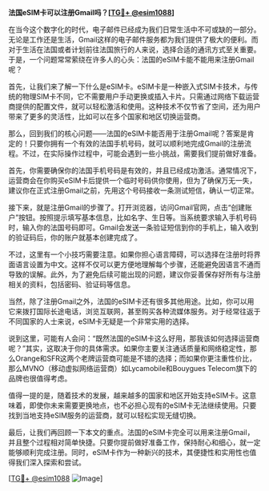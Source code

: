 **法国eSIM卡可以注册Gmail吗？[[TG💪+ @esim1088](https://t.me/s/esim1088)]**

在当今这个数字化的时代，电子邮件已经成为我们日常生活中不可或缺的一部分。无论是工作还是生活，Gmail这样的电子邮件服务都为我们提供了极大的便利。而对于生活在法国或者计划前往法国旅行的人来说，选择合适的通讯方式至关重要。于是，一个问题常常萦绕在许多人的心头：法国的eSIM卡能不能用来注册Gmail呢？

首先，让我们来了解一下什么是eSIM卡。eSIM卡是一种嵌入式SIM卡技术，与传统的物理SIM卡不同，它不需要用户手动更换或插入卡片。只需通过网络下载运营商提供的配置文件，就可以轻松激活和使用。这种技术不仅节省了空间，还为用户带来了更多的灵活性，比如可以在多个国家和地区切换运营商。

那么，回到我们的核心问题——法国的eSIM卡能否用于注册Gmail呢？答案是肯定的！只要你拥有一个有效的法国手机号码，就可以顺利地完成Gmail的注册流程。不过，在实际操作过程中，可能会遇到一些小挑战，需要我们提前做好准备。

首先，你需要确保你的法国手机号码是有效的，并且已经成功激活。通常情况下，运营商会在你购买eSIM卡后提供一个临时号码供你使用，但为了确保万无一失，建议你在正式注册Gmail之前，先用这个号码接收一条测试短信，确认一切正常。

接下来，就是注册Gmail的步骤了。打开浏览器，访问Gmail官网，点击“创建账户”按钮。按照提示填写基本信息，比如名字、生日等。当系统要求输入手机号码时，输入你的法国号码即可。Gmail会发送一条验证短信到你的手机上，输入收到的验证码后，你的账户就基本创建完成了。

不过，这里有一个小技巧需要注意。如果你担心语言障碍，可以选择在注册时将界面语言设置为中文。这样不仅可以更方便地理解每个步骤，还能避免因语言不通而导致的误解。此外，为了避免后续可能出现的问题，建议你妥善保存好所有与注册相关的资料，包括密码、验证码等信息。

当然，除了注册Gmail之外，法国的eSIM卡还有很多其他用途。比如，你可以用它来拨打国际长途电话，浏览互联网，甚至购买各种流媒体服务。对于经常往返于不同国家的人士来说，eSIM卡无疑是一个非常实用的选择。

说到这里，可能有人会问：“既然法国的eSIM卡这么好用，那我该如何选择运营商呢？”其实，这取决于你的具体需求。如果你主要关注通话质量和网络稳定性，那么Orange和SFR这两个老牌运营商可能是不错的选择；而如果你更注重性价比，那么MVNO（移动虚拟网络运营商）如Lycamobile和Bouygues Telecom旗下的品牌也很值得考虑。

值得一提的是，随着技术的发展，越来越多的国家和地区开始支持eSIM卡。这意味着，即使你未来需要更换地点，也不必担心现有的eSIM卡无法继续使用。只要找到当地支持eSIM服务的运营商，就可以轻松实现无缝切换。

最后，让我们再回顾一下本文的重点。法国的eSIM卡完全可以用来注册Gmail，并且整个过程相对简单快捷。只要你提前做好准备工作，保持耐心和细心，就一定能够顺利完成注册。同时，eSIM卡作为一种新兴的技术，其便捷性和实用性也值得我们深入探索和尝试。

[[TG💪+ @esim1088](https://t.me/s/esim1088) ![Image](https://i.postimg.cc/4NQfJmqS/Snipaste-2025-05-13-00-14-12.png)]